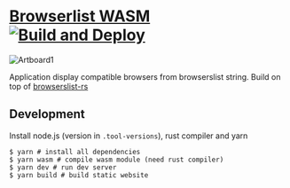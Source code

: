 # [Browserlist WASM](https://browserlist.leopard.in.ua/) [![Build and Deploy](https://github.com/le0pard/browserlist/actions/workflows/deploy.yml/badge.svg)](https://github.com/le0pard/browserlist/actions/workflows/deploy.yml)

![Artboard1](https://user-images.githubusercontent.com/98444/147793725-ea85fa93-0b9c-44d4-b1a1-94737af2fde0.png)

Application display compatible browsers from browserslist string. Build on top of [browserslist-rs](https://github.com/g-plane/browserslist-rs)

## Development

Install node.js (version in `.tool-versions`), rust compiler and yarn

```
$ yarn # install all dependencies
$ yarn wasm # compile wasm module (need rust compiler)
$ yarn dev # run dev server
$ yarn build # build static website
```

